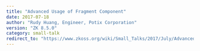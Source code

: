 ```yaml
---
title: "Advanced Usage of Fragment Component"
date: 2017-07-18
author: "Rudy Huang, Engineer, Potix Corporation"
version: "ZK 8.5.0"
category: small-talk
redirect_to: "https://www.zkoss.org/wiki/Small_Talks/2017/July/Advanced_Usage_of_Fragment_Component"
---
```

